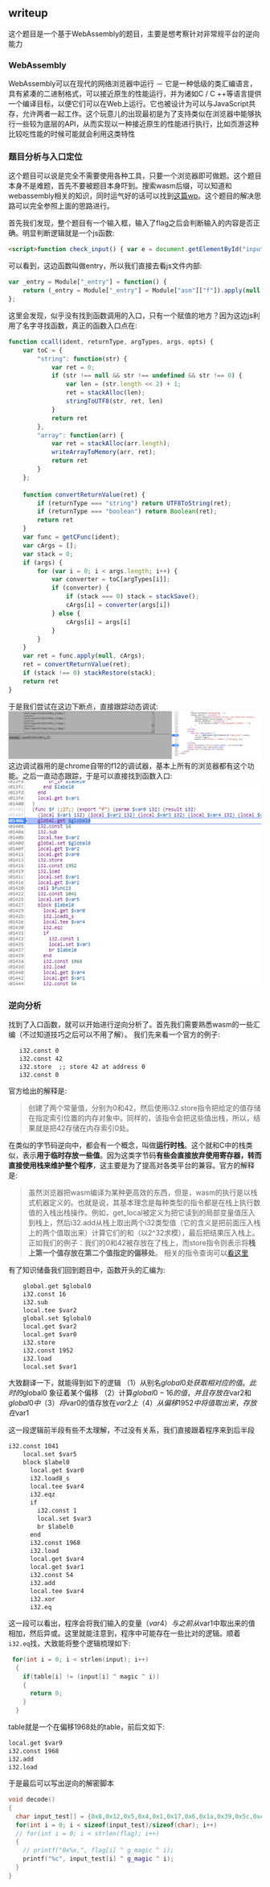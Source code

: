 ## writeup
这个题目是一个基于WebAssembly的题目，主要是想考察针对非常规平台的逆向能力

### WebAssembly
WebAssembly可以在现代的网络浏览器中运行 － 它是一种低级的类汇编语言，具有紧凑的二进制格式，可以接近原生的性能运行，并为诸如C / C ++等语言提供一个编译目标，以便它们可以在Web上运行。它也被设计为可以与JavaScript共存，允许两者一起工作。这个玩意儿的出现最初是为了支持类似在浏览器中能够执行一些较为底层的API，从而实现以一种接近原生的性能进行执行，比如页游这种比较吃性能的时候可能就会利用这类特性

### 题目分析与入口定位
这个题目可以说是完全不需要使用各种工具，只要一个浏览器即可做题。这个题目本身不是难题，首先不要被题目本身吓到。搜索wasm后缀，可以知道和webassembly相关的知识，同时运气好的话可以找到[这篇wp](https://blog.attify.com/flare-on-5-writeup-part3/)。这个题目的解决思路可以完全参照上面的思路进行。

首先我们发现，整个题目有一个输入框，输入了flag之后会判断输入的内容是否正确。明显判断逻辑就是一个js函数:
```html
<script>function check_input() { var e = document.getElementById("input_char").value; console.log(e); Module.ccall("entry", "number", ["string"], [e]) }</script>
```
可以看到，这边函数叫做entry，所以我们直接去看js文件内部:
```js
var _entry = Module["_entry"] = function() {
    return (_entry = Module["_entry"] = Module["asm"]["f"]).apply(null, arguments)
};
```
这里会发现，似乎没有找到函数调用的入口，只有一个赋值的地方？因为这边js利用了名字寻找函数，真正的函数入口点在:
```js
function ccall(ident, returnType, argTypes, args, opts) {
    var toC = {
        "string": function(str) {
            var ret = 0;
            if (str !== null && str !== undefined && str !== 0) {
                var len = (str.length << 2) + 1;
                ret = stackAlloc(len);
                stringToUTF8(str, ret, len)
            }
            return ret
        },
        "array": function(arr) {
            var ret = stackAlloc(arr.length);
            writeArrayToMemory(arr, ret);
            return ret
        }
    };

    function convertReturnValue(ret) {
        if (returnType === "string") return UTF8ToString(ret);
        if (returnType === "boolean") return Boolean(ret);
        return ret
    }
    var func = getCFunc(ident);
    var cArgs = [];
    var stack = 0;
    if (args) {
        for (var i = 0; i < args.length; i++) {
            var converter = toC[argTypes[i]];
            if (converter) {
                if (stack === 0) stack = stackSave();
                cArgs[i] = converter(args[i])
            } else {
                cArgs[i] = args[i]
            }
        }
    }
    var ret = func.apply(null, cArgs);
    ret = convertReturnValue(ret);
    if (stack !== 0) stackRestore(stack);
    return ret
}
```
于是我们尝试在这边下断点，直接跟踪动态调试:
![](img/debug.png)
这边调试器用的是chrome自带的f12的调试器，基本上所有的浏览器都有这个功能。之后一直动态跟踪，于是可以直接找到函数入口:
![](img/entry.png)

### 逆向分析
找到了入口函数，就可以开始进行逆向分析了。首先我们需要熟悉wasm的一些汇编（不过知道技巧之后可以不用了解）。
我们先来看一个官方的例子:
```
   i32.const 0
   i32.const 42
   i32.store  ;; store 42 at address 0
   i32.const 0
```
官方给出的解释是:

> 创建了两个常量值，分别为0和42，然后使用i32.store指令把给定的值存储在指定索引位置的内存对象中。同样的，该指令会把这些值出栈，所以，结果就是把42存储在内存索引0处。

在类似的字节码逆向中，都会有一个概念，叫做**运行时栈**。这个就和C中的栈类似，表示**用于临时存放一些值**。因为这类字节码**有些会直接放弃使用寄存器，转而直接使用栈来维护整个程序**，这主要是为了提高对各类平台的兼容。官方的解释是:

> 虽然浏览器把wasm编译为某种更高效的东西，但是，wasm的执行是以栈式机器定义的。也就是说，其基本理念是每种类型的指令都是在栈上执行数值的入栈出栈操作。例如，get_local被定义为把它读到的局部变量值压入到栈上，然后i32.add从栈上取出两个i32类型值（它的含义是把前面压入栈上的两个值取出来）计算它们的和（以2^32求模），最后把结果压入栈上。
正如我们的例子：我们的0和42被存放在了栈上，而store指令则表示将**栈上第一个值存放在第二个值指定的偏移处**。
相关的指令查询可以[看这里](https://github.com/sunfishcode/wasm-reference-manual/blob/master/WebAssembly.md)

有了知识储备我们回到题目中，函数开头的汇编为:
```
    global.get $global0
    i32.const 16
    i32.sub
    local.tee $var2
    global.set $global0
    local.get $var2
    local.get $var0
    i32.store
    i32.const 1952
    i32.load
    local.set $var1
```
大致翻译一下，就能得到如下的逻辑
（1）从别名$global0处获取相对应的值。此时的$global0 象征着某个偏移
（2）计算$global0-16的值，并且存放在$var2和$global0中
（3）将$var0的值存放在$var2上
（4）从偏移1952中将值取出来，存放在$var1

这一段逻辑前半段有些不太理解，不过没有关系，我们直接跟着程序来到后半段
```
i32.const 1041
    local.set $var5
    block $label0
      local.get $var0
      i32.load8_s
      local.tee $var4
      i32.eqz
      if
        i32.const 1
        local.set $var3
        br $label0
      end
      i32.const 1968
      i32.load
      local.get $var4
      local.get $var1
      i32.const 54
      i32.add
      local.tee $var4
      i32.xor
      i32.eq
```

这一段可以看出，程序会将我们输入的变量（$var4）与之前从$var1中取出来的值相加，然后异或。这里就能注意到，程序中可能存在一些比对的逻辑。顺着`i32.eq`找，大致能将整个逻辑梳理如下:
```cpp
 for(int i = 0; i < strlen(input); i++)
  {
    if(table[i] != (input[i] ^ magic ^ i))
    {
      return 0;
    }
  }
```
table就是一个在偏移1968处的table，前后文如下:
```
local.get $var9
i32.const 1968
i32.add
i32.load
```
于是最后可以写出逆向的解密脚本
```cpp
void decode()
{
  char input_test[] = {0x8,0x12,0x5,0x4,0x1,0x17,0x6,0x1a,0x39,0x5c,0xe,0x2c,0x19,0x58,0x5b,0x24,0x38,0x46,0xd,0x2a,0x21,0x44,0x2,0x31,0x10,0x18,0x5d,0x0};
  for(int i = 0; i < sizeof(input_test)/sizeof(char); i++)
  // for(int i = 0; i < strlen(flag); i++)
  {
    // printf("0x%x,", flag[i] ^ g_magic ^ i);
    printf("%c", input_test[i] ^ g_magic ^ i);
  }
}
```


